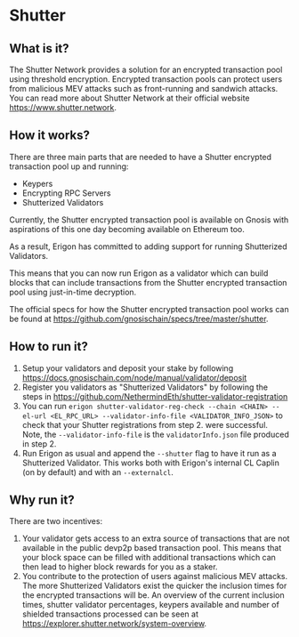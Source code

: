 # Shutter

## What is it?

The Shutter Network provides a solution for an encrypted transaction pool using threshold encryption. Encrypted
transaction pools can protect users from malicious MEV attacks such as front-running and sandwich attacks. You can read
more about Shutter Network at their official website https://www.shutter.network.

## How it works?

There are three main parts that are needed to have a Shutter encrypted transaction pool up and running:

- Keypers
- Encrypting RPC Servers
- Shutterized Validators

Currently, the Shutter encrypted transaction pool is available on Gnosis with aspirations of this one day becoming
available on Ethereum too.

As a result, Erigon has committed to adding support for running Shutterized Validators.

This means that you can now run Erigon as a validator which can build blocks that can include transactions from the
Shutter encrypted transaction pool using just-in-time decryption.

The official specs for how the Shutter encrypted transaction pool works can be found
at https://github.com/gnosischain/specs/tree/master/shutter.

## How to run it?

1. Setup your validators and deposit your stake by following https://docs.gnosischain.com/node/manual/validator/deposit
2. Register you validators as "Shutterized Validators" by following the steps
   in https://github.com/NethermindEth/shutter-validator-registration
3. You can run
   `erigon shutter-validator-reg-check --chain <CHAIN> --el-url <EL_RPC_URL> --validator-info-file <VALIDATOR_INFO_JSON>`
   to check that your Shutter registrations from step 2. were successful. Note, the `--validator-info-file` is the
   `validatorInfo.json` file produced in step 2.
4. Run Erigon as usual and append the `--shutter` flag to have it run as a Shutterized Validator. This works both with
   Erigon's internal CL Caplin (on by default) and with an `--externalcl`.

## Why run it?

There are two incentives:

1. Your validator gets access to an extra source of transactions that are not available in the public devp2p based
   transaction pool. This means that your block space can be filled with additional transactions which can then lead to
   higher block rewards for you as a staker.
2. You contribute to the protection of users against malicious MEV attacks. The more Shutterized Validators exist the
   quicker the inclusion times for the encrypted transactions will be. An overview of the current inclusion times,
   shutter validator percentages, keypers available and number of shielded transactions processed can be seen
   at https://explorer.shutter.network/system-overview.
